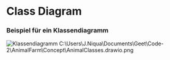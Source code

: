 # Class Diagram

### Beispiel für ein Klassendiagramm
![Klassendiagramm](Code-2\AnimalFarm\Concept\AnimalClasses.drawio.png)
C:\Users\J.Niqua\Documents\Geet\Code-2\AnimalFarm\Concept\AnimalClasses.drawio.png